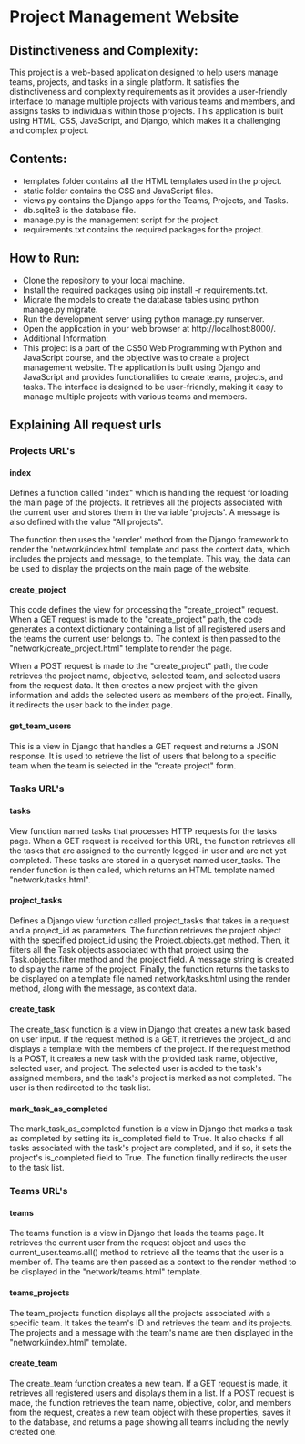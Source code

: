 # Project Management Website

## Distinctiveness and Complexity:
This project is a web-based application designed to help users manage teams, projects, and tasks in a single platform. It satisfies the distinctiveness and complexity requirements as it provides a user-friendly interface to manage multiple projects with various teams and members, and assigns tasks to individuals within those projects. This application is built using HTML, CSS, JavaScript, and Django, which makes it a challenging and complex project.

## Contents:
- templates folder contains all the HTML templates used in the project.
- static folder contains the CSS and JavaScript files.
- views.py contains the Django apps for the Teams, Projects, and Tasks.
- db.sqlite3 is the database file.
- manage.py is the management script for the project.
- requirements.txt contains the required packages for the project.


## How to Run:
- Clone the repository to your local machine.
- Install the required packages using pip install -r requirements.txt.
- Migrate the models to create the database tables using python manage.py migrate.
- Run the development server using python manage.py runserver.
- Open the application in your web browser at http://localhost:8000/.
- Additional Information:
- This project is a part of the CS50 Web Programming with Python and JavaScript course, and the objective was to create a project management website. The application is built using Django and JavaScript and provides functionalities to create teams, projects, and tasks. The interface is designed to be user-friendly, making it easy to manage multiple projects with various teams and members.  



## Explaining All request urls  


### Projects URL's

#### index
Defines a function called "index" which is handling the request for loading the main page of the projects. It retrieves all the projects associated with the current user and stores them in the variable 'projects'. A message is also defined with the value "All projects".

The function then uses the 'render' method from the Django framework to render the 'network/index.html' template and pass the context data, which includes the projects and message, to the template. This way, the data can be used to display the projects on the main page of the website.

#### create_project
This code defines the view for processing the "create_project" request. When a GET request is made to the "create_project" path, the code generates a context dictionary containing a list of all registered users and the teams the current user belongs to. The context is then passed to the "network/create_project.html" template to render the page.

When a POST request is made to the "create_project" path, the code retrieves the project name, objective, selected team, and selected users from the request data. It then creates a new project with the given information and adds the selected users as members of the project. Finally, it redirects the user back to the index page.

#### get_team_users
This is a view in Django that handles a GET request and returns a JSON response. It is used to retrieve the list of users that belong to a specific team when the team is selected in the "create project" form.  


### Tasks URL's

#### tasks
View function named tasks that processes HTTP requests for the tasks page. When a GET request is received for this URL, the function retrieves all the tasks that are assigned to the currently logged-in user and are not yet completed. These tasks are stored in a queryset named user_tasks. The render function is then called, which returns an HTML template named "network/tasks.html". 

#### project_tasks
Defines a Django view function called project_tasks that takes in a request and a project_id as parameters. The function retrieves the project object with the specified project_id using the Project.objects.get method. Then, it filters all the Task objects associated with that project using the Task.objects.filter method and the project field. A message string is created to display the name of the project. Finally, the function returns the tasks to be displayed on a template file named network/tasks.html using the render method, along with the message, as context data.

#### create_task
The create_task function is a view in Django that creates a new task based on user input. If the request method is a GET, it retrieves the project_id and displays a template with the members of the project. If the request method is a POST, it creates a new task with the provided task name, objective, selected user, and project. The selected user is added to the task's assigned members, and the task's project is marked as not completed. The user is then redirected to the task list.

#### mark_task_as_completed
The mark_task_as_completed function is a view in Django that marks a task as completed by setting its is_completed field to True. It also checks if all tasks associated with the task's project are completed, and if so, it sets the project's is_completed field to True. The function finally redirects the user to the task list.  

     
### Teams URL's

#### teams
The teams function is a view in Django that loads the teams page. It retrieves the current user from the request object and uses the current_user.teams.all() method to retrieve all the teams that the user is a member of. The teams are then passed as a context to the render method to be displayed in the "network/teams.html" template.

#### teams_projects 
The team_projects function displays all the projects associated with a specific team. It takes the team's ID and retrieves the team and its projects. The projects and a message with the team's name are then displayed in the "network/index.html" template.

#### create_team
The create_team function creates a new team. If a GET request is made, it retrieves all registered users and displays them in a list. If a POST request is made, the function retrieves the team name, objective, color, and members from the request, creates a new team object with these properties, saves it to the database, and returns a page showing all teams including the newly created one.